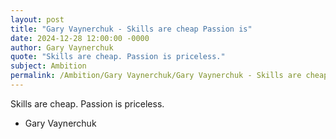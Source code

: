 ```yaml
---
layout: post
title: "Gary Vaynerchuk - Skills are cheap Passion is"
date: 2024-12-28 12:00:00 -0000
author: Gary Vaynerchuk
quote: "Skills are cheap. Passion is priceless."
subject: Ambition
permalink: /Ambition/Gary Vaynerchuk/Gary Vaynerchuk - Skills are cheap Passion is
---
```


Skills are cheap. Passion is priceless.

- Gary Vaynerchuk
